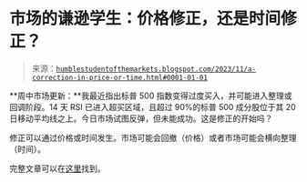 <!--yml

category: 未分类

date: 2024-05-18 01:22:24

-->

# 市场的谦逊学生：价格修正，还是时间修正？

> 来源：[`humblestudentofthemarkets.blogspot.com/2023/11/a-correction-in-price-or-time.html#0001-01-01`](https://humblestudentofthemarkets.blogspot.com/2023/11/a-correction-in-price-or-time.html#0001-01-01)

**周中市场更新：**我最近指出标普 500 指数变得过度买入，并可能进入整理或回调阶段。14 天 RSI 已进入超买区域，且超过 90%的标普 500 成分股位于其 20 日移动平均线之上。今日市场试图反弹，但未能成功。这是修正的开始吗？

修正可以通过价格或时间发生。市场可能会回撤（价格）或者市场可能会横向整理（时间）。

完整文章可以在[这里](https://humblestudentofthemarkets.com/2023/11/29/a-correction-in-price-or-time-2/)找到。
